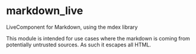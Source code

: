 # markdown_live
LiveComponent for Markdown, using the mdex library

This module is intended for use cases where the markdown is coming from potentially untrusted
sources. As such it escapes all HTML.

